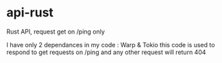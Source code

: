 # api-rust
Rust API, request get on /ping only

I have only 2 dependances in my code : Warp & Tokio 
this code is used to respond to get requests on /ping and any other request will return 404
